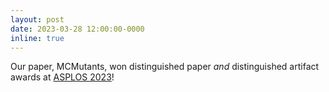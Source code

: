 ```yaml
---
layout: post
date: 2023-03-28 12:00:00-0000
inline: true
---
```


Our paper, MCMutants, won distinguished paper *and* distinguished artifact
awards at [ASPLOS 2023](https://asplos-conference.org/)!
